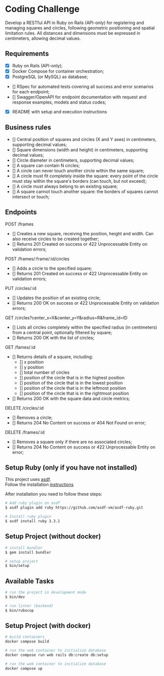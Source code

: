 # Coding Challenge

Develop a RESTful API in Ruby on Rails (API-only) for registering and managing squares and circles, following geometric positioning and spatial limitation rules. All distances and dimensions must be expressed in centimeters, allowing decimal values.

## Requirements

- [X] Ruby on Rails (API-only);
- [X] Docker Compose for container orchestration;
- [X] PostgreSQL (or MySQL) as database;
- [] RSpec for automated tests covering all success and error scenarios for each endpoint;
- [] Swagger/OpenAPI for endpoint documentation with request and response examples, models and status codes;
- [X] README with setup and execution instructions

## Business rules

- [] Central position of squares and circles (X and Y axes) in centimeters, supporting decimal values;
- [] Square dimensions (width and height) in centimeters, supporting decimal values;
- [] Circle diameter in centimeters, supporting decimal values;
- [] A square can contain N circles;
- [] A circle can never touch another circle within the same square;
- [] A circle must fit completely inside the square: every point of the circle must stay within the square's borders (can touch, but not exceed);
- [] A circle must always belong to an existing square;
- [] A square cannot touch another square: the borders of squares cannot intersect or touch;

## Endpoints

POST /frames
- [] Creates a new square, receiving the position, height and width. Can also receive circles to be created together;
- [] Returns 201 Created on success or 422 Unprocessable Entity on validation errors;

POST /frames/:frame/:id/circles
- [] Adds a circle to the specified square;
- [] Returns 201 Created on success or 422 Unprocessable Entity on validation errors;

PUT /circles/:id
- [] Updates the position of an existing circle;
- [] Returns 200 OK on success or 422 Unprocessable Entity on validation errors;

GET /circles?center_x=X&center_y=Y&radius=R&frame_id=ID
- [] Lists all circles completely within the specified radius (in centimeters) from a central point, optionally filtered by square;
- [] Returns 200 OK with the list of circles;

GET /fames/:id
- [] Returns details of a square, including:
  - [] x position
  - [] y position
  - [] total number of circles
  - [] position of the circle that is in the highest position
  - [] position of the circle that is in the lowest position
  - [] position of the circle that is in the leftmost position
  - [] position of the circle that is in the rightmost position
- [] Returns 200 OK with the square data and circle metrics;

DELETE /circles/:id
- [] Removes a circle;
- [] Returns 204 No Content on success or 404 Not Found on error;

DELETE /frames/:id
- [] Removes a square only if there are no associated circles;
- [] Returns 204 No Content on success or 422 Unprocessable Entity on error;

## Setup Ruby (only if you have not installed)

This project uses [asdf](https://asdf-vm.com/guide/getting-started.html). \
Follow the installation [instructions](https://asdf-vm.com/guide/getting-started.html#_3-install-asdf)

After installation you need to follow these steps:

```bash
# Add ruby plugin on asdf
$ asdf plugin add ruby https://github.com/asdf-vm/asdf-ruby.git

# Install ruby plugin
$ asdf install ruby 3.3.1
```

## Setup Project (without docker)

```bash
# install bundler
$ gem install bundler

# setup project
$ bin/setup
```

## Available Tasks

```bash
# run the project in development mode
$ bin/dev

# run linter (backend)
$ bin/rubocop
```

## Setup Project (with docker)

```bash
# build containers
docker compose build

# run the web container to initialize database
docker compose run web rails db:create db:setup

# run the web container to initialize database
docker compose up
```